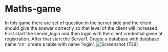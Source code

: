 # Maths-game
In this game there are set of question in the server side and the client should give the answer correctly so that level of the client will increased.
First start the server_login and then login with the client credential given at registration.
After that start the Server1.
Create a database with database name 'cn'.
create a table with name 'login'.
![Screenshot (739)](https://user-images.githubusercontent.com/116795679/210202827-c002c4b1-c352-42d0-8f10-3a747e3e64bd.png)
